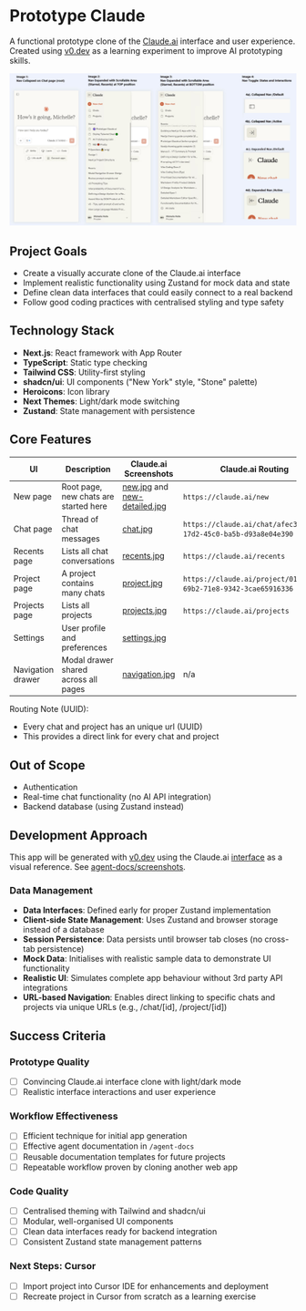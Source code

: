 # Prototype Claude

A functional prototype clone of the [Claude.ai](https://claude.ai/) interface and user experience. Created using [v0.dev](https://v0.dev/) as a learning experiment to improve AI prototyping skills.

![Claude.ai interface prototype screenshot](agent-docs/screenshots/navigation.jpg)

## Project Goals

- Create a visually accurate clone of the Claude.ai interface
- Implement realistic functionality using Zustand for mock data and state
- Define clean data interfaces that could easily connect to a real backend
- Follow good coding practices with centralised styling and type safety

## Technology Stack

- **Next.js**: React framework with App Router
- **TypeScript**: Static type checking
- **Tailwind CSS**: Utility-first styling
- **shadcn/ui**: UI components ("New York" style, "Stone" palette)
- **Heroicons**: Icon library
- **Next Themes**: Light/dark mode switching
- **Zustand**: State management with persistence

## Core Features

| UI | Description | Claude.ai Screenshots | Claude.ai Routing |
|---------|-------------|-----------|-----------|
| New page | Root page, new chats are started here | [new.jpg](agent-docs/screenshots/new.jpg) and [new-detailed.jpg](agent-docs/screenshots/new-detailed.jpg)| `https://claude.ai/new`|
| Chat page | Thread of chat messages | [chat.jpg](agent-docs/screenshots/chat.jpg) | `https://claude.ai/chat/afec3c19-17d2-45c0-ba5b-d93a8e04e390`|
| Recents page | Lists all chat conversations | [recents.jpg](agent-docs/screenshots/recents.jpg) | `https://claude.ai/recents`|
| Project page | A project contains many chats | [project.jpg](agent-docs/screenshots/project.jpg) | `https://claude.ai/project/01968c4c-69b2-71e8-9342-3cae65916336`|
| Projects page | Lists all projects | [projects.jpg](agent-docs/screenshots/projects.jpg) | `https://claude.ai/projects`|
| Settings | User profile and preferences | [settings.jpg](agent-docs/screenshots/settings.jpg) |
| Navigation drawer| Modal drawer shared across all pages| [navigation.jpg](agent-docs/screenshots/navigation.jpg) | n/a|

Routing Note (UUID):
- Every chat and project has an unique url (UUID)
- This provides a direct link for every chat and project


## Out of Scope
- Authentication
- Real-time chat functionality (no AI API integration)
- Backend database (using Zustand instead)

## Development Approach

This app will be generated with [v0.dev](https://v0.dev) using the Claude.ai [interface](https://claude.ai) as a visual reference. See [agent-docs/screenshots](agent-docs/screenshots).

### Data Management

- **Data Interfaces**: Defined early for proper Zustand implementation
- **Client-side State Management**: Uses Zustand and browser storage instead of a database
- **Session Persistence**: Data persists until browser tab closes (no cross-tab persistence)
- **Mock Data**: Initialises with realistic sample data to demonstrate UI functionality
- **Realistic UI**: Simulates complete app behaviour without 3rd party API integrations
- **URL-based Navigation**: Enables direct linking to specific chats and projects via unique URLs (e.g., /chat/[id], /project/[id])

## Success Criteria

### Prototype Quality
- [ ] Convincing Claude.ai interface clone with light/dark mode
- [ ] Realistic interface interactions and user experience

### Workflow Effectiveness
- [ ] Efficient technique for initial app generation
- [ ] Effective agent documentation in `/agent-docs`
- [ ] Reusable documentation templates for future projects
- [ ] Repeatable workflow proven by cloning another web app

### Code Quality
- [ ] Centralised theming with Tailwind and shadcn/ui
- [ ] Modular, well-organised UI components
- [ ] Clean data interfaces ready for backend integration
- [ ] Consistent Zustand state management patterns

### Next Steps: Cursor
- [ ] Import project into Cursor IDE for enhancements and deployment
- [ ] Recreate project in Cursor from scratch as a learning exercise